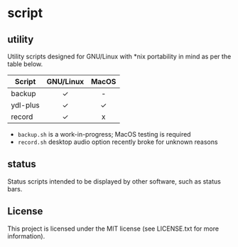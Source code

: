 # script

## utility

Utility scripts designed for GNU/Linux with *nix portability in mind as per the table below.

| Script      | GNU/Linux | MacOS |
| ----------- | :-------: | :---: |
| backup      | ✓         | -     |
| ydl-plus    | ✓         | ✓     |
| record      | ✓         | x     |

- `backup.sh` is a work-in-progress; MacOS testing is required
- `record.sh` desktop audio option recently broke for unknown reasons

## status

Status scripts intended to be displayed by other software, such as status bars.

## License

This project is licensed under the MIT license (see LICENSE.txt for more information).
